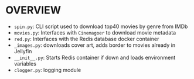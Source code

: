 # OVERVIEW

- `spin.py`: CLI script used to download top40 movies by genre from IMDb
- `movies.py`: Interfaces with `Cinemagoer` to download movie metadata
- `red.py`: Interfaces with the Redis database docker container
- `_images.py`: downloads cover art, adds border to movies already in Jellyfin
- `__init__.py`: Starts Redis container if down and loads environment variables 
- `clogger.py`: logging module

